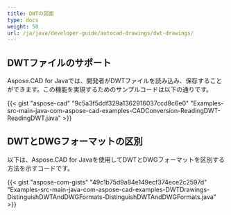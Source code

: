 ```yaml
---
title: DWTの図面
type: docs
weight: 50
url: /ja/java/developer-guide/autocad-drawings/dwt-drawings/
---
```


## **DWTファイルのサポート**
Aspose.CAD for Javaでは、開発者がDWTファイルを読み込み、保存することができます。この機能を実現するためのサンプルコードは以下の通りです。

{{< gist "aspose-cad" "9c5a3f5ddf329a1362916037ccd8c6e0" "Examples-src-main-java-com-aspose-cad-examples-CADConversion-ReadingDWT-ReadingDWT.java" >}}
## **DWTとDWGフォーマットの区別**
以下は、Aspose.CAD for Javaを使用してDWTとDWGフォーマットを区別する方法を示すコードです。

{{< gist "aspose-com-gists" "49c1b75d9a84e149ecf374ece2c2597d" "Examples-src-main-java-com-aspose-cad-examples-DWTDrawings-DistinguishDWTAndDWGFormats-DistinguishDWTAndDWGFormats.java" >}}
